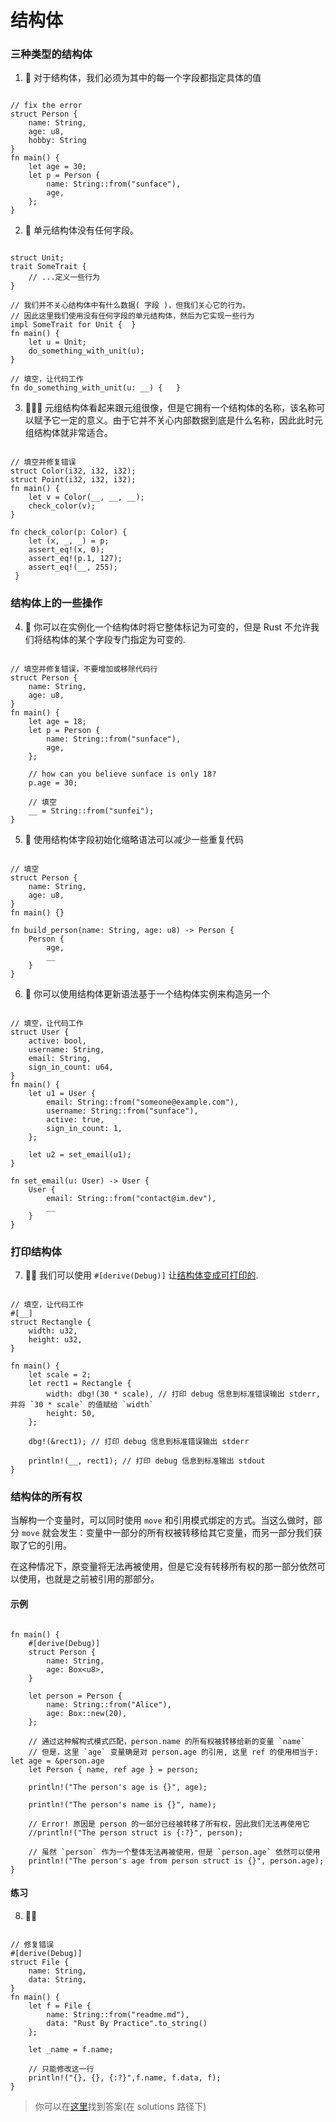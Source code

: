 # 结构体

### 三种类型的结构体
1. 🌟 对于结构体，我们必须为其中的每一个字段都指定具体的值
```rust,editable

// fix the error
struct Person {
    name: String,
    age: u8,
    hobby: String
}
fn main() {
    let age = 30;
    let p = Person {
        name: String::from("sunface"),
        age,
    };
} 
```


2. 🌟 单元结构体没有任何字段。
```rust,editable

struct Unit;
trait SomeTrait {
    // ...定义一些行为
}

// 我们并不关心结构体中有什么数据( 字段 )，但我们关心它的行为。
// 因此这里我们使用没有任何字段的单元结构体，然后为它实现一些行为
impl SomeTrait for Unit {  }
fn main() {
    let u = Unit;
    do_something_with_unit(u);
} 

// 填空，让代码工作
fn do_something_with_unit(u: __) {   }
```

3. 🌟🌟🌟 元组结构体看起来跟元组很像，但是它拥有一个结构体的名称，该名称可以赋予它一定的意义。由于它并不关心内部数据到底是什么名称，因此此时元组结构体就非常适合。

```rust,editable

// 填空并修复错误
struct Color(i32, i32, i32);
struct Point(i32, i32, i32);
fn main() {
    let v = Color(__, __, __);
    check_color(v);
}   

fn check_color(p: Color) {
    let (x, _, _) = p;
    assert_eq!(x, 0);
    assert_eq!(p.1, 127);
    assert_eq!(__, 255);
 }
```

### 结构体上的一些操作
4. 🌟 你可以在实例化一个结构体时将它整体标记为可变的，但是 Rust 不允许我们将结构体的某个字段专门指定为可变的.

```rust,editable

// 填空并修复错误，不要增加或移除代码行
struct Person {
    name: String,
    age: u8,
}
fn main() {
    let age = 18;
    let p = Person {
        name: String::from("sunface"),
        age,
    };

    // how can you believe sunface is only 18? 
    p.age = 30;

    // 填空
    __ = String::from("sunfei");
}
```

5. 🌟 使用结构体字段初始化缩略语法可以减少一些重复代码
```rust,editable

// 填空
struct Person {
    name: String,
    age: u8,
}
fn main() {} 

fn build_person(name: String, age: u8) -> Person {
    Person {
        age,
        __
    }
}
```

6. 🌟 你可以使用结构体更新语法基于一个结构体实例来构造另一个
```rust,editable

// 填空，让代码工作
struct User {
    active: bool,
    username: String,
    email: String,
    sign_in_count: u64,
}
fn main() {
    let u1 = User {
        email: String::from("someone@example.com"),
        username: String::from("sunface"),
        active: true,
        sign_in_count: 1,
    };

    let u2 = set_email(u1);
} 

fn set_email(u: User) -> User {
    User {
        email: String::from("contact@im.dev"),
        __
    }
}
```

### 打印结构体
7. 🌟🌟 我们可以使用 `#[derive(Debug)]` 让[结构体变成可打印的](https://course.rs/basic/compound-type/struct.html#使用-derivedebug-来打印结构体的信息).

```rust,editable

// 填空，让代码工作
#[__]
struct Rectangle {
    width: u32,
    height: u32,
}

fn main() {
    let scale = 2;
    let rect1 = Rectangle {
        width: dbg!(30 * scale), // 打印 debug 信息到标准错误输出 stderr,并将 `30 * scale` 的值赋给 `width`
        height: 50,
    };

    dbg!(&rect1); // 打印 debug 信息到标准错误输出 stderr

    println!(__, rect1); // 打印 debug 信息到标准输出 stdout
}
```

### 结构体的所有权
当解构一个变量时，可以同时使用 `move` 和引用模式绑定的方式。当这么做时，部分 `move` 就会发生：变量中一部分的所有权被转移给其它变量，而另一部分我们获取了它的引用。

在这种情况下，原变量将无法再被使用，但是它没有转移所有权的那一部分依然可以使用，也就是之前被引用的那部分。

#### 示例
```rust,editable

fn main() {
    #[derive(Debug)]
    struct Person {
        name: String,
        age: Box<u8>,
    }

    let person = Person {
        name: String::from("Alice"),
        age: Box::new(20),
    };

    // 通过这种解构式模式匹配，person.name 的所有权被转移给新的变量 `name`
    // 但是，这里 `age` 变量确是对 person.age 的引用, 这里 ref 的使用相当于: let age = &person.age 
    let Person { name, ref age } = person;

    println!("The person's age is {}", age);

    println!("The person's name is {}", name);

    // Error! 原因是 person 的一部分已经被转移了所有权，因此我们无法再使用它
    //println!("The person struct is {:?}", person);

    // 虽然 `person` 作为一个整体无法再被使用，但是 `person.age` 依然可以使用
    println!("The person's age from person struct is {}", person.age);
}
```

#### 练习

8. 🌟🌟
```rust,editable

// 修复错误
#[derive(Debug)]
struct File {
    name: String,
    data: String,
}
fn main() {
    let f = File {
        name: String::from("readme.md"),
        data: "Rust By Practice".to_string()
    };

    let _name = f.name;

    // 只能修改这一行
    println!("{}, {}, {:?}",f.name, f.data, f);
} 
```


> 你可以在[这里](https://github.com/sunface/rust-by-practice)找到答案(在 solutions 路径下) 
